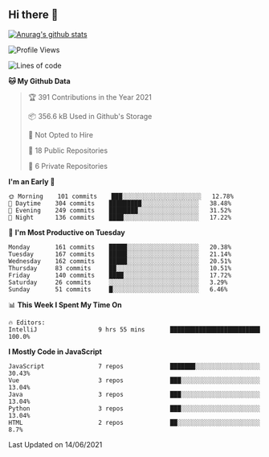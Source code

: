 ## Hi there 👋

[![Anurag's github stats](https://github-readme-stats.vercel.app/api?username=Songwonseok)](https://github.com/anuraghazra/github-readme-stats)



<!--START_SECTION:waka-->
![Profile Views](http://img.shields.io/badge/Profile%20Views-7-blue)

![Lines of code](https://img.shields.io/badge/From%20Hello%20World%20I%27ve%20Written-2.9%20million%20lines%20of%20code-blue)

**🐱 My Github Data** 

> 🏆 391 Contributions in the Year 2021
 > 
> 📦 356.6 kB Used in Github's Storage 
 > 
> 🚫 Not Opted to Hire
 > 
> 📜 18 Public Repositories 
 > 
> 🔑 6 Private Repositories  
 > 
**I'm an Early 🐤** 

```text
🌞 Morning    101 commits    ███░░░░░░░░░░░░░░░░░░░░░░   12.78% 
🌆 Daytime    304 commits    █████████░░░░░░░░░░░░░░░░   38.48% 
🌃 Evening    249 commits    ████████░░░░░░░░░░░░░░░░░   31.52% 
🌙 Night      136 commits    ████░░░░░░░░░░░░░░░░░░░░░   17.22%

```
📅 **I'm Most Productive on Tuesday** 

```text
Monday       161 commits    █████░░░░░░░░░░░░░░░░░░░░   20.38% 
Tuesday      167 commits    █████░░░░░░░░░░░░░░░░░░░░   21.14% 
Wednesday    162 commits    █████░░░░░░░░░░░░░░░░░░░░   20.51% 
Thursday     83 commits     ██░░░░░░░░░░░░░░░░░░░░░░░   10.51% 
Friday       140 commits    ████░░░░░░░░░░░░░░░░░░░░░   17.72% 
Saturday     26 commits     ░░░░░░░░░░░░░░░░░░░░░░░░░   3.29% 
Sunday       51 commits     █░░░░░░░░░░░░░░░░░░░░░░░░   6.46%

```


📊 **This Week I Spent My Time On** 

```text
🔥 Editors: 
IntelliJ                 9 hrs 55 mins       █████████████████████████   100.0%

```

**I Mostly Code in JavaScript** 

```text
JavaScript               7 repos             ███████░░░░░░░░░░░░░░░░░░   30.43% 
Vue                      3 repos             ███░░░░░░░░░░░░░░░░░░░░░░   13.04% 
Java                     3 repos             ███░░░░░░░░░░░░░░░░░░░░░░   13.04% 
Python                   3 repos             ███░░░░░░░░░░░░░░░░░░░░░░   13.04% 
HTML                     2 repos             ██░░░░░░░░░░░░░░░░░░░░░░░   8.7%

```



 Last Updated on 14/06/2021
<!--END_SECTION:waka-->
